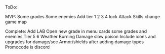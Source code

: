 ToDo:

MVP:
Some grades
Some enemies
Add tier 1 2 3 4
lock  Attack Skills
change game map

Complete:
Add LAB
Open new grade in menu
cards
some grades and enemies
Tier 5 6
Weather
Burning Damage
slow
poison
Include icons and upgrades for damage/sec
Armor/shields after adding damage types
Promocode is discord